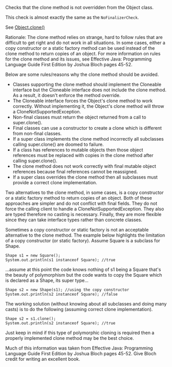 Checks that the clone method is not overridden from the Object class.

This check is almost exactly the same as the `NoFinalizerCheck`.

See
[Object.clone()](https://docs.oracle.com/en/java/javase/11/docs/api/java.base/java/lang/Object.html#clone())

Rationale: The clone method relies on strange, hard to follow rules that
are difficult to get right and do not work in all situations. In some
cases, either a copy constructor or a static factory method can be used
instead of the clone method to return copies of an object. For more
information on rules for the clone method and its issues, see Effective
Java: Programming Language Guide First Edition by Joshua Bloch pages
45-52.

Below are some rules/reasons why the clone method should be avoided.

-   Classes supporting the clone method should implement the Cloneable
    interface but the Cloneable interface does not include the clone
    method. As a result, it doesn't enforce the method override.
-   The Cloneable interface forces the Object's clone method to work
    correctly. Without implementing it, the Object's clone method will
    throw a CloneNotSupportedException.
-   Non-final classes must return the object returned from a call to
    super.clone().
-   Final classes can use a constructor to create a clone which is
    different from non-final classes.
-   If a super class implements the clone method incorrectly all
    subclasses calling super.clone() are doomed to failure.
-   If a class has references to mutable objects then those object
    references must be replaced with copies in the clone method after
    calling super.clone().
-   The clone method does not work correctly with final mutable object
    references because final references cannot be reassigned.
-   If a super class overrides the clone method then all subclasses must
    provide a correct clone implementation.

Two alternatives to the clone method, in some cases, is a copy
constructor or a static factory method to return copies of an object.
Both of these approaches are simpler and do not conflict with final
fields. They do not force the calling client to handle a
CloneNotSupportedException. They also are typed therefore no casting is
necessary. Finally, they are more flexible since they can take interface
types rather than concrete classes.

Sometimes a copy constructor or static factory is not an acceptable
alternative to the clone method. The example below highlights the
limitation of a copy constructor (or static factory). Assume Square is a
subclass for Shape.

    Shape s1 = new Square();
    System.out.println(s1 instanceof Square); //true
            

...assume at this point the code knows nothing of s1 being a Square
that's the beauty of polymorphism but the code wants to copy the Square
which is declared as a Shape, its super type...

    Shape s2 = new Shape(s1); //using the copy constructor
    System.out.println(s2 instanceof Square); //false
            

The working solution (without knowing about all subclasses and doing
many casts) is to do the following (assuming correct clone
implementation).

    Shape s2 = s1.clone();
    System.out.println(s2 instanceof Square); //true
            

Just keep in mind if this type of polymorphic cloning is required then a
properly implemented clone method may be the best choice.

Much of this information was taken from Effective Java: Programming
Language Guide First Edition by Joshua Bloch pages 45-52. Give Bloch
credit for writing an excellent book.
